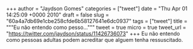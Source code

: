 
+++
author = "Jaydson Gomes"
categories = ["tweet"]
date = "Thu Apr 01 14:25:09 +0000 2010"
draft = false
slug = "60a4a7db69e1cbe258cfde6b58127641e6dc0937"
tags = ["tweet"]
title = """Eu não entendo como pesso..."""
tweet = true
micro = true
tweet_url = "https://twitter.com/jaydson/status/11426736073"
+++
Eu não entendo como pessoas adultas podem acreditar que alguem tenha ressuscitado.
